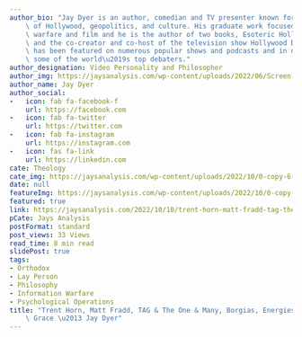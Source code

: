 ```yaml
---
author_bio: "Jay Dyer is an author, comedian and TV presenter known for his deep analysis\
    \ of Hollywood, geopolitics, and culture. His graduate work focused on psychological\
    \ warfare and film and he is the author of two books, Esoteric Hollywood 1 & 2\
    \ and the co-creator and co-host of the television show Hollywood Decoded. He\
    \ has been featured on numerous popular shows and podcasts and in debates with\
    \ some of the world\u2019s top debaters."
author_designation: Video Personality and Philosopher
author_img: https://jaysanalysis.com/wp-content/uploads/2022/06/Screen-Shot-2022-05-27-at-12.29.11-PM-600x562.png
author_name: Jay Dyer
author_social:
-   icon: fab fa-facebook-f
    url: https://facebook.com
-   icon: fab fa-twitter
    url: https://twitter.com
-   icon: fab fa-instagram
    url: https://instagram.com
-   icon: fas fa-link
    url: https://linkedin.com
cate: Theology
cate_img: https://jaysanalysis.com/wp-content/uploads/2022/10/0-copy-6-300x136.jpg
date: null
featureImg: https://jaysanalysis.com/wp-content/uploads/2022/10/0-copy-6-300x136.jpg
featured: true
link: https://jaysanalysis.com/2022/10/10/trent-horn-matt-fradd-tag-the-one-many-borgias-energies-created-grace-jay-dyer/
pCate: Jays Analysis
postFormat: standard
post_views: 33 Views
read_time: 8 min read
slidePost: true
tags:
- Orthodox
- Lay Person
- Philosophy
- Information Warfare
- Psychological Operations
title: "Trent Horn, Matt Fradd, TAG & The One & Many, Borgias, Energies & Created\
    \ Grace \u2013 Jay Dyer"
---
```


